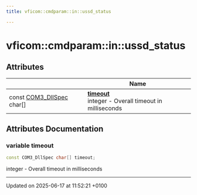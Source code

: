 ```yaml
---
title: vficom::cmdparam::in::ussd_status

---
```


# vficom::cmdparam::in::ussd_status



## Attributes

|                | Name           |
| -------------- | -------------- |
| const [COM3_DllSpec](libcom3_8h.md#define-com3-dllspec) char[] | **[timeout](namespacevficom_1_1cmdparam_1_1in_1_1ussd__status.md#variable-timeout)** <br>integer - Overall timeout in milliseconds  |



## Attributes Documentation

### variable timeout

```cpp
const COM3_DllSpec char[] timeout;
```

integer - Overall timeout in milliseconds 




-------------------------------

Updated on 2025-06-17 at 11:52:21 +0100